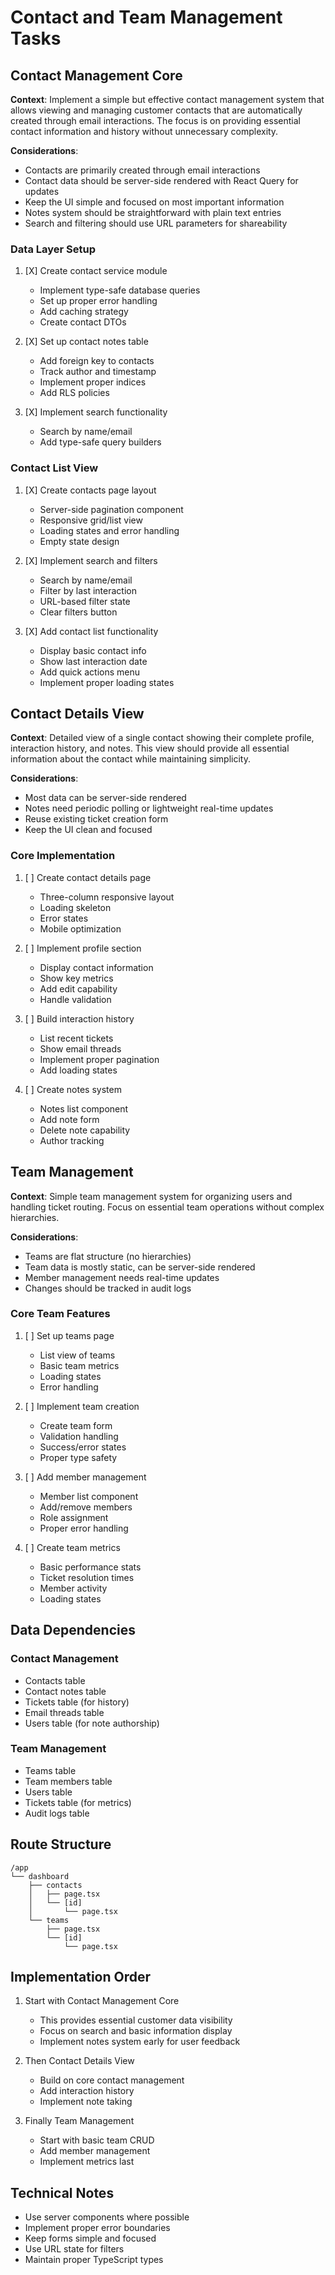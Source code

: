 # Contact and Team Management Tasks

## Contact Management Core

**Context**: Implement a simple but effective contact management system that allows viewing and managing customer contacts that are automatically created through email interactions. The focus is on providing essential contact information and history without unnecessary complexity.

**Considerations**:
- Contacts are primarily created through email interactions
- Contact data should be server-side rendered with React Query for updates
- Keep the UI simple and focused on most important information
- Notes system should be straightforward with plain text entries
- Search and filtering should use URL parameters for shareability

### Data Layer Setup

1. [X] Create contact service module
   - Implement type-safe database queries
   - Set up proper error handling
   - Add caching strategy
   - Create contact DTOs

2. [X] Set up contact notes table
   - Add foreign key to contacts
   - Track author and timestamp
   - Implement proper indices
   - Add RLS policies

3. [X] Implement search functionality
   - Search by name/email
   - Add type-safe query builders

### Contact List View

1. [X] Create contacts page layout
   - Server-side pagination component
   - Responsive grid/list view
   - Loading states and error handling
   - Empty state design

2. [X] Implement search and filters
   - Search by name/email
   - Filter by last interaction
   - URL-based filter state
   - Clear filters button

3. [X] Add contact list functionality
   - Display basic contact info
   - Show last interaction date
   - Add quick actions menu
   - Implement proper loading states

## Contact Details View

**Context**: Detailed view of a single contact showing their complete profile, interaction history, and notes. This view should provide all essential information about the contact while maintaining simplicity.

**Considerations**:
- Most data can be server-side rendered
- Notes need periodic polling or lightweight real-time updates
- Reuse existing ticket creation form
- Keep the UI clean and focused

### Core Implementation

1. [ ] Create contact details page
   - Three-column responsive layout
   - Loading skeleton
   - Error states
   - Mobile optimization

2. [ ] Implement profile section
   - Display contact information
   - Show key metrics
   - Add edit capability
   - Handle validation

3. [ ] Build interaction history
   - List recent tickets
   - Show email threads
   - Implement proper pagination
   - Add loading states

4. [ ] Create notes system
   - Notes list component
   - Add note form
   - Delete note capability
   - Author tracking

## Team Management

**Context**: Simple team management system for organizing users and handling ticket routing. Focus on essential team operations without complex hierarchies.

**Considerations**:
- Teams are flat structure (no hierarchies)
- Team data is mostly static, can be server-side rendered
- Member management needs real-time updates
- Changes should be tracked in audit logs

### Core Team Features

1. [ ] Set up teams page
   - List view of teams
   - Basic team metrics
   - Loading states
   - Error handling

2. [ ] Implement team creation
   - Create team form
   - Validation handling
   - Success/error states
   - Proper type safety

3. [ ] Add member management
   - Member list component
   - Add/remove members
   - Role assignment
   - Proper error handling

4. [ ] Create team metrics
   - Basic performance stats
   - Ticket resolution times
   - Member activity
   - Loading states

## Data Dependencies

### Contact Management
- Contacts table
- Contact notes table
- Tickets table (for history)
- Email threads table
- Users table (for note authorship)

### Team Management
- Teams table
- Team members table
- Users table
- Tickets table (for metrics)
- Audit logs table

## Route Structure

```
/app
└── dashboard
    ├── contacts
    │   ├── page.tsx
    │   └── [id]
    │       └── page.tsx
    └── teams
        ├── page.tsx
        └── [id]
            └── page.tsx
```

## Implementation Order

1. Start with Contact Management Core
   - This provides essential customer data visibility
   - Focus on search and basic information display
   - Implement notes system early for user feedback

2. Then Contact Details View
   - Build on core contact management
   - Add interaction history
   - Implement note taking

3. Finally Team Management
   - Start with basic team CRUD
   - Add member management
   - Implement metrics last

## Technical Notes

- Use server components where possible
- Implement proper error boundaries
- Keep forms simple and focused
- Use URL state for filters
- Maintain proper TypeScript types 